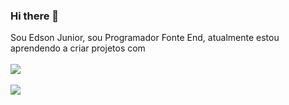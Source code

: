 ### Hi there 👋
 
Sou Edson Junior, sou Programador Fonte End, atualmente estou aprendendo a criar projetos com
<br>
<br>
 <img src="https://img.shields.io/badge/HTML5-E34F26?style=for-the-badge&logo=html5&logoColor=white" />
<br>
<br>
 <img src="https://img.shields.io/badge/CSS3-1572B6?style=for-the-badge&logo=css3&logoColor=white" />

